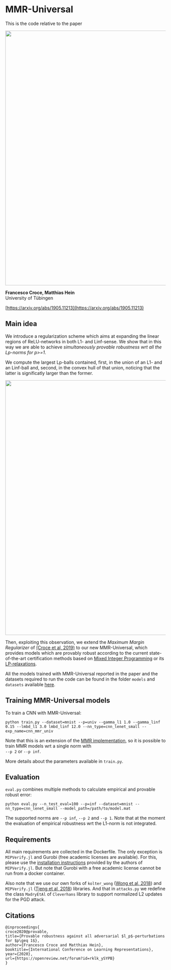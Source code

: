# MMR-Universal

This is the code relative to the paper
<p align="left"><img src="https://raw.githubusercontent.com/fra31/mmr-universal/master/images/pl_gh_2.png" width="800">

**Francesco Croce, Matthias Hein**  
University of Tübingen

[https://arxiv.org/abs/1905.11213](https://arxiv.org/abs/1905.11213)

## Main idea
We introduce a regularization scheme which aims at expanding the linear regions of ReLU-networks in both L1- and Linf-sense.
We show that in this way we are able to achieve *simultaneously provable robustness wrt all the
Lp-norms for p>=1*.

We compute the largest Lp-balls contained, first, in the union of an L1- and an Linf-ball and, second, in the convex hull of that
union, noticing that the latter is significatly larger than the former.

<p align="center"><img src="https://raw.githubusercontent.com/fra31/mmr-universal/master/images/pl_gh_1.png" width="800">

Then, exploiting this observation, we extend the *Maximum Margin Regularizer* of [(Croce et al, 2019)](https://arxiv.org/abs/1810.07481) to our new MMR-Universal, which provides
models which are provably robust according to the current
state-of-the-art certification methods based on [Mixed Integer Programming](https://arxiv.org/abs/1711.07356)
or its [LP-relaxations](https://arxiv.org/abs/1711.00851).

All the models trained with MMR-Universal reported in the paper and the datasets required to run the code can be found in the folder `models` and `datasets` available [here](https://drive.google.com/open?id=1cl507cIHkiX6qnn2-mWUl8wg1Yu8c_qJ).

## Training MMR-Universal models

To train a CNN with MMR-Universal:

`python train.py --dataset=mnist --p=univ --gamma_l1 1.0 --gamma_linf 0.15
--lmbd_l1 3.0 lmbd_linf 12.0 --nn_type=cnn_lenet_small --exp_name=cnn_mmr_univ`

Note that this is an extension of the [MMR implementation](https://github.com/max-andr/provable-robustness-max-linear-regions),
so it is possible to train MMR models wrt a single norm with\
`--p 2` or `--p inf`.

More details about the parameters available in `train.py`.

## Evaluation

`eval.py` combines multiple methods to calculate empirical and provable robust error:

`python eval.py --n_test_eval=100 --p=inf --dataset=mnist --nn_type=cnn_lenet_small --model_path=/path/to/model.mat`

The supported norms are `--p inf`, `--p 2` and `--p 1`. Note that at the moment the evaluation of empirical
robustness wrt the L1-norm is not integrated.

## Requirements
All main requirements are collected in the Dockerfile.
The only exception is `MIPVerify.jl` and Gurobi (free academic licenses are available). 
For this, please use the 
[installation instructions](https://vtjeng.github.io/MIPVerify.jl/latest/#Installation-1)
provided by the authors of `MIPVerify.jl`. But note that Gurobi with a free academic license cannot 
be run from a docker container.

Also note that we use our own forks of `kolter_wong` ([Wong et al, 2018](https://arxiv.org/abs/1711.00851)) and 
`MIPVerify.jl` ([Tjeng et al, 2018](https://arxiv.org/abs/1711.07356)) libraries. 
And that in `attacks.py` we redefine the class `MadryEtAl` of `Cleverhans` library to support 
normalized L2 updates for the PGD attack.

## Citations
```
@inproceedings{
croce2020@provable,
title={Provable robustness against all adversarial $l_p$-perturbations for $p\geq 1$},
author={Francesco Croce and Matthias Hein},
booktitle={International Conference on Learning Representations},
year={2020},
url={https://openreview.net/forum?id=rklk_ySYPB}
}
```
